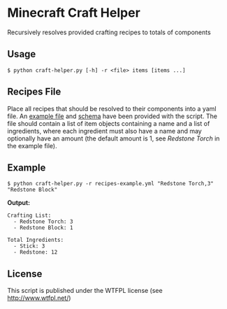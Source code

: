 # Minecraft Craft Helper

Recursively resolves provided crafting recipes to totals of components

## Usage

```
$ python craft-helper.py [-h] -r <file> items [items ...]
```

## Recipes File

Place all recipes that should be resolved to their components into a yaml file. An [example file](./recipes-example.yml) and [schema](./recipes-schema.json) have been provided with the script. The file should contain a list of item objects containing a name and a list of ingredients, where each ingredient must also have a name and may optionally have an amount (the default amount is 1, see *Redstone Torch* in the example file).

## Example

```
$ python craft-helper.py -r recipes-example.yml "Redstone Torch,3" "Redstone Block"
```

**Output:**

```
Crafting List:
  - Redstone Torch: 3
  - Redstone Block: 1

Total Ingredients:
  - Stick: 3
  - Redstone: 12
```

## License

This script is published under the WTFPL license (see http://www.wtfpl.net/)